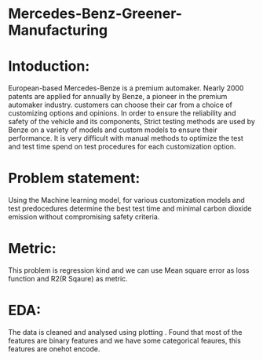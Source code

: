 # Mercedes-Benz-Greener-Manufacturing
# Intoduction:
European-based Mercedes-Benze is a premium automaker. Nearly 2000 patents are applied for annually by Benze, a pioneer in the premium automaker industry. 
customers can choose their car from a choice of customizing options and opinions.
In order to ensure the reliability and safety of the vehicle and its components, Strict testing methods are used by Benze on a variety of models and custom models to 
ensure their performance. It is very difficult with manual methods to optimize the test and test time spend on test procedures  for each customization option.

# Problem statement:
 Using the Machine learning model, for various customization models and test predocedures  determine the best test time and minimal carbon dioxide emission without compromising safety criteria.




# Metric:
This problem is regression kind and we can use Mean square error as loss function and R2(R Sqaure)  as metric.

# EDA:
The data is cleaned and analysed using plotting . Found that most of the features are binary features and we have some categorical feaures, this features are onehot encode.


